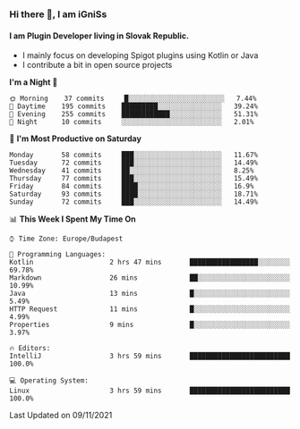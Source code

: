 ### Hi there 👋, I am iGniSs

#### I am Plugin Developer living in Slovak Republic.
- I mainly focus on developing Spigot plugins using Kotlin or Java
- I contribute a bit in open source projects

<!--START_SECTION:waka-->
**I'm a Night 🦉** 

```text
🌞 Morning    37 commits     █░░░░░░░░░░░░░░░░░░░░░░░░   7.44% 
🌆 Daytime    195 commits    █████████░░░░░░░░░░░░░░░░   39.24% 
🌃 Evening    255 commits    ████████████░░░░░░░░░░░░░   51.31% 
🌙 Night      10 commits     ░░░░░░░░░░░░░░░░░░░░░░░░░   2.01%

```
📅 **I'm Most Productive on Saturday** 

```text
Monday       58 commits     ███░░░░░░░░░░░░░░░░░░░░░░   11.67% 
Tuesday      72 commits     ███░░░░░░░░░░░░░░░░░░░░░░   14.49% 
Wednesday    41 commits     ██░░░░░░░░░░░░░░░░░░░░░░░   8.25% 
Thursday     77 commits     ███░░░░░░░░░░░░░░░░░░░░░░   15.49% 
Friday       84 commits     ████░░░░░░░░░░░░░░░░░░░░░   16.9% 
Saturday     93 commits     ████░░░░░░░░░░░░░░░░░░░░░   18.71% 
Sunday       72 commits     ███░░░░░░░░░░░░░░░░░░░░░░   14.49%

```


📊 **This Week I Spent My Time On** 

```text
⌚︎ Time Zone: Europe/Budapest

💬 Programming Languages: 
Kotlin                   2 hrs 47 mins       █████████████████░░░░░░░░   69.78% 
Markdown                 26 mins             ██░░░░░░░░░░░░░░░░░░░░░░░   10.99% 
Java                     13 mins             █░░░░░░░░░░░░░░░░░░░░░░░░   5.49% 
HTTP Request             11 mins             █░░░░░░░░░░░░░░░░░░░░░░░░   4.99% 
Properties               9 mins              █░░░░░░░░░░░░░░░░░░░░░░░░   3.97%

🔥 Editors: 
IntelliJ                 3 hrs 59 mins       █████████████████████████   100.0%

💻 Operating System: 
Linux                    3 hrs 59 mins       █████████████████████████   100.0%

```


 Last Updated on 09/11/2021
<!--END_SECTION:waka-->
